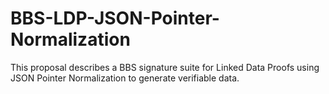 # BBS-LDP-JSON-Pointer-Normalization
This proposal describes a BBS signature suite for Linked Data Proofs using JSON Pointer Normalization to generate verifiable data.
